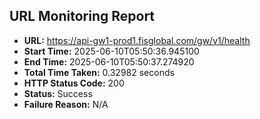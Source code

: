 ## URL Monitoring Report

- **URL:** https://api-gw1-prod1.fisglobal.com/gw/v1/health
- **Start Time:** 2025-06-10T05:50:36.945100
- **End Time:** 2025-06-10T05:50:37.274920
- **Total Time Taken:** 0.32982 seconds
- **HTTP Status Code:** 200
- **Status:** Success
- **Failure Reason:** N/A
